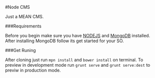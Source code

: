 #Node CMS

Just a MEAN CMS.

###Requirements

Before you begin make sure you have [NODEJS](https://nodejs.org) and [MongoDB](http://www.mongodb.org/downloads) installed. After installing MongoDB follow its get started for your SO.

###Get Runing

After cloning just run `mpn install` and `bower install` on terminal. To preview in development mode run `grunt serve` and `grunt serve:dest` to previw in production mode.